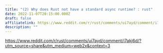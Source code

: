 ```yaml
---
title: "(2) Why does Rust not have a standard async runtime? : rust"
date: 2022-11-07T20:15:00.000Z
draft: false
affiliatelink: https://www.reddit.com/r/rust/comments/ui7ayd/comment/i7akj6d/?utm_source=share&utm_medium=web2x&context=3
description: ""
---
```

https://www.reddit.com/r/rust/comments/ui7ayd/comment/i7akj6d/?utm_source=share&utm_medium=web2x&context=3
